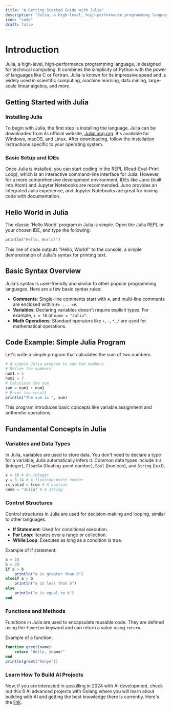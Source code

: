 ```yaml
---
title: "A Getting Started Guide with Julia"
description: "Julia, a high-level, high-performance programming language, is designed for technical computing"
icon: "code"
draft: false
---
```


# Introduction

Julia, a high-level, high-performance programming language, is designed for technical computing. It combines the simplicity of Python with the power of languages like C or Fortran. Julia is known for its impressive speed and is widely used in scientific computing, machine learning, data mining, large-scale linear algebra, and more.

## Getting Started with Julia

### Installing Julia

To begin with Julia, the first step is installing the language. Julia can be downloaded from its official website, [JuliaLang.org](https://julialang.org/). It's available for Windows, macOS, and Linux. After downloading, follow the installation instructions specific to your operating system.

### Basic Setup and IDEs

Once Julia is installed, you can start coding in the REPL (Read-Eval-Print Loop), which is an interactive command-line interface for Julia. However, for a more comprehensive development environment, IDEs like Juno (built into Atom) and Jupyter Notebooks are recommended. Juno provides an integrated Julia experience, and Jupyter Notebooks are great for mixing code with documentation.

## Hello World in Julia

The classic 'Hello World' program in Julia is simple. Open the Julia REPL or your chosen IDE, and type the following:

```julia
println("Hello, World!")
```

This line of code outputs "Hello, World!" to the console, a simple demonstration of Julia's syntax for printing text.

## Basic Syntax Overview

Julia's syntax is user-friendly and similar to other popular programming languages. Here are a few basic syntax rules:

- **Comments**: Single-line comments start with `#`, and multi-line comments are enclosed within `#= ... =#`.
- **Variables**: Declaring variables doesn't require explicit types. For example, `x = 10` or `name = "Julia"`.
- **Math Operations**: Standard operators like `+`, `-`, `*`, `/` are used for mathematical operations.

## Code Example: Simple Julia Program

Let's write a simple program that calculates the sum of two numbers:

```julia
# A simple Julia program to add two numbers
# Define the numbers
num1 = 5
num2 = 7
# Calculate the sum
sum = num1 + num2
# Print the result
println("The sum is ", sum)
```

This program introduces basic concepts like variable assignment and arithmetic operations.

## Fundamental Concepts in Julia

### Variables and Data Types

In Julia, variables are used to store data. You don't need to declare a type for a variable; Julia automatically infers it. Common data types include `Int` (integer), `Float64` (floating-point number), `Bool` (boolean), and `String` (text).

```julia
x = 10 # An integer
y = 3.14 # A floating-point number
is_valid = true # A boolean
name = "Julia" # A string
```

### Control Structures

Control structures in Julia are used for decision-making and looping, similar to other languages.

- **If Statement**: Used for conditional execution.
- **For Loop**: Iterates over a range or collection.
- **While Loop**: Executes as long as a condition is true.

Example of if statement:

```julia
a = 10
b = 20
if a > b
    println("a is greater than b")
elseif a < b
    println("a is less than b")
else
    println("a is equal to b")
end
```

### Functions and Methods

Functions in Julia are used to encapsulate reusable code. They are defined using the `function` keyword and can return a value using `return`.

Example of a function:

```julia
function greet(name)
    return "Hello, $name!"
end
println(greet("Kanye"))
```

### Learn How To Build AI Projects

Now, if you are interested in upskilling in 2024 with AI development, check out this 6 AI advanced projects with Golang where you will learn about building with AI and getting the best knowledge there is currently. Here's the [link](https://akhilsharmatech.gumroad.com/l/zgxqq).
